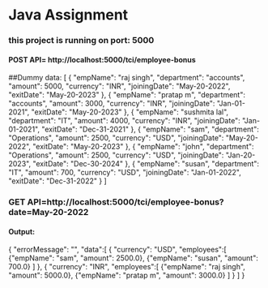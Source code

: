 # Java Assignment

### this project is running on port: 5000

#### POST API= http://localhost:5000/tci/employee-bonus
##Dummy data:
[
		{
			"empName": "raj singh",
			"department": "accounts",
			"amount": 5000,
			"currency": "INR",
			"joiningDate": "May-20-2022",
			"exitDate": "May-20-2023"
		},
		{
			"empName": "pratap m",
			"department": "accounts",
			"amount": 3000,
			"currency": "INR",
			"joiningDate": "Jan-01-2021",
			"exitDate": "May-20-2023"
		},
		{
			"empName": "sushmita lal",
			"department": "IT",
			"amount": 4000,
			"currency": "INR",
			"joiningDate": "Jan-01-2021",
			"exitDate": "Dec-31-2021"
		},
		{
			"empName": "sam",
			"department": "Operations",
			"amount": 2500,
			"currency": "USD",
			"joiningDate": "May-20-2022",
			"exitDate": "May-20-2023"
		},
		{
			"empName": "john",
			"department": "Operations",
			"amount": 2500,
			"currency": "USD",
			"joiningDate": "Jan-20-2023",
			"exitDate": "Dec-30-2024"
		},
		{
			"empName": "susan",
			"department": "IT",
			"amount": 700,
			"currency": "USD",
			"joiningDate": "Jan-01-2022",
			"exitDate": "Dec-31-2022"
		}
	]

### GET API=http://localhost:5000/tci/employee-bonus?date=May-20-2022
#### Output:

{
  "errorMessage": "",
  "data":[
    {
      "currency": "USD",
      "employees":[
            {"empName": "sam", "amount": 2500.0},
            {"empName": "susan", "amount": 700.0}
        ]
    },
    {
      "currency": "INR",
      "employees":[
            {"empName": "raj singh", "amount": 5000.0},
            {"empName": "pratap m", "amount": 3000.0}
        ]
    }
    ]
  }
